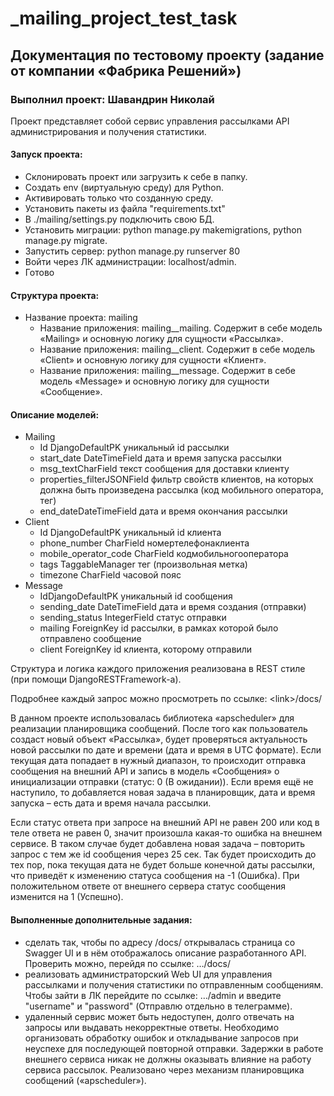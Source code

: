 # _mailing_project_test_task
## Документация по тестовому проекту (задание от компании «Фабрика Решений»)

### Выполнил проект: Шавандрин Николай

Проект представляет собой сервис управления рассылками API администрирования и получения статистики.

#### Запуск проекта:
- Склонировать проект или загрузить к себе в папку.
- Создать env (виртуальную среду) для Python.
- Активировать только что созданную среду.
- Установить пакеты из файла "requirements.txt"
- В ./mailing/settings.py подключить свою БД.
- Установить миграции: python manage.py makemigrations, python manage.py migrate.
- Запустить сервер: python manage.py runserver 80
- Войти через ЛК администрации: localhost/admin.
- Готово

#### Структура проекта:

- Название проекта: mailing
  - Название приложения: mailing\_\_mailing. Содержит в себе модель «Mailing» и основную логику для сущности «Рассылка».
  - Название приложения: mailing\_\_client. Содержит в себе модель «Client» и основную логику для сущности «Клиент».
  - Название приложения: mailing\_\_message. Содержит в себе модель «Message» и основную логику для сущности «Сообщение».

#### Описание моделей:

- Mailing
  - Id DjangoDefaultPK уникальный id рассылки
  - start\_date DateTimeField дата и время запуска рассылки
  - msg\_textCharField текст сообщения для доставки клиенту
  - properties\_filterJSONField фильтр свойств клиентов, на которых должна быть произведена рассылка (код мобильного оператора, тег)
  - end\_dateDateTimeField дата и время окончания рассылки
- Client
  - Id DjangoDefaultPK уникальный id клиента
  - phone\_number CharField номертелефонаклиента
  - mobile\_operator\_code CharField кодмобильногооператора
  - tags TaggableManager тег (произвольная метка)
  - timezone CharField часовой пояс
- Message
  - IdDjangoDefaultPK уникальный id сообщения
  - sending\_date DateTimeField дата и время создания (отправки)
  - sending\_status IntegerField статус отправки
  - mailing ForeignKey id рассылки, в рамках которой было отправлено сообщение
  - client ForeignKey id клиента, которому отправили

Структура и логика каждого приложения реализована в REST стиле (при помощи DjangoRESTFramework-а).

Подробнее каждый запрос можно просмотреть по ссылке: \<link\>/docs/

В данном проекте использовалась библиотека «apscheduler» для реализации планировщика сообщений. После того как пользователь создаст новый объект «Рассылка», будет проверяться актуальность новой рассылки по дате и времени (дата и время в UTC формате). Если текущая дата попадает в нужный диапазон, то происходит отправка сообщения на внешний API и запись в модель «Сообщения» о инициализации отправки (статус: 0 (В ожидании)). Если время ещё не наступило, то добавляется новая задача в планировщик, дата и время запуска – есть дата и время начала рассылки.

Если статус ответа при запросе на внешний API не равен 200 или код в теле ответа не равен 0, значит произошла какая-то ошибка на внешнем сервисе. В таком случае будет добавлена новая задача – повторить запрос с тем же id сообщения через 25 сек. Так будет происходить до тех пор, пока текущая дата не будет больше конечной даты рассылки, что приведёт к изменению статуса сообщения на -1 (Ошибка). При положительном ответе от внешнего сервера статус сообщения изменится на 1 (Успешно).

#### Выполненные дополнительные задания:

- сделать так, чтобы по адресу /docs/ открывалась страница со Swagger UI и в нём отображалось описание разработанного API. Проверить можно, перейдя по ссылке: …/docs/
- реализовать администраторский Web UI для управления рассылками и получения статистики по отправленным сообщениям. Чтобы зайти в ЛК перейдите по ссылке: …/admin и введите "username" и "password" (Отправлю отдельно в телеграмме).
- удаленный сервис может быть недоступен, долго отвечать на запросы или выдавать некорректные ответы. Необходимо организовать обработку ошибок и откладывание запросов при неуспехе для последующей повторной отправки. Задержки в работе внешнего сервиса никак не должны оказывать влияние на работу сервиса рассылок. Реализовано через механизм планировщика сообщений («apscheduler»).


